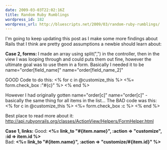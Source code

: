```yaml
---
date: 2009-03-03T22:02:16Z
title: Random Ruby Rumblings
wordpress_id: 182
wordpress_url: http://bluescripts.net/2009/03/random-ruby-rumblings/
---
```


I'm going to keep updating this post as I make some more findings about Rails that I think are pretty good assumptions a newbie should learn about:

<strong>Case 2, forms: </strong>
I made an array using split(",") in the controller, then in the view I was looping through and could puts them out fine, however the ultimate goal was to use them in a form. Basically I needed it to be name="order[field_name]" name="order[field_name_2]"

GOOD Code to do this:
<% for c in @customize_this %>
		<%= form.check_box :"#{c}" %>
<% end %>

However I had originally gotten name="order[c]" name="order[c]" - basically the same thing for all items in the list...
The BAD code was this:
<% for c in @customize_this %>
		<%= form.check_box :c %>
<% end %>

Best place to read more about it: <a href="http://api.rubyonrails.org/classes/ActionView/Helpers/FormHelper.html">http://api.rubyonrails.org/classes/ActionView/Helpers/FormHelper.html</a>

<strong>Case 1, links:</strong>
Good: <b><%= link_to "#{item.name}", :action => "customize", :id => item.id %></b><br>
Bad: 			<b><%= link_to "#{item.name}", :action => "customize/#{item.id}" %></b><br>
